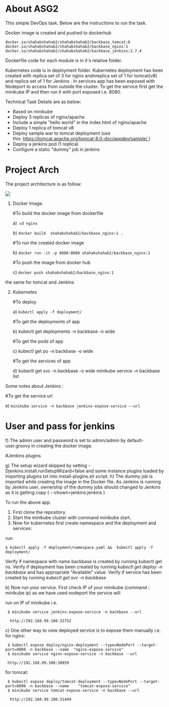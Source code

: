 

# About ASG2
This simple DevOps task. Below are the instructions to run the task.

Docker image is created and pushed to dockerhub 

    docker.io/shahabshahab2/shahabshahab2/backbase_tomcat:8
    docker.io/shahabshahab2/shahabshahab2/backbase_nginx:1
    docker.io/shahabshahab2/shahabshahab2/backbase_jenkins:2.7.4

Dockerfile code for each module is in it's relative folder.

Kubernetes code is in deployment folder. Kubernetes deployment has been created with replica set of 3 for nginx andnreplica set of 1 for tomcat(v8) and replica set of 1 for Jenkins . In services app has been exposed with Nodeport to access from outside the cluster. To get the service first get the minikube IP and then run it with port exposed i.e. 8080.

Technical Task Details are as below:
- Based on minikube
- Deploy 3 replicas of nginx/apache
- Include a simple "hello world" in the index.html of nginx/apache
- Deploy 1 replica of tomcat v8
- Deploy sample.war to tomcat deployment (use this: https://tomcat.apache.org/tomcat-8.0-doc/appdev/sample/ )
- Deploy a jenkins pod (1 replica)
- Configure a static "dummy" job in jenkins

# Project Arch 
The project architecture is as follow: 

![][Arch]




1) Docker Image. 

   #To build the docker image from dockerfile 
   
   a)`` cd nginx``

   b) ``docker build  shahabshahab2/backbase_nginx:1 .``
  
   #To run the created docker image 
   
   b) ``docker run -it -p 8080:8080 shahabshahab2/backbase_nginx:1``

   #To push the image from docker hub 
   
   c) ``docker push shahabshahab2/backbase_nginx:1``

the same for tomcat and Jenkins

2) Kubernetes
   
   #To deploy   
   
   a) ``kubectl apply -f deployment/``

   #To get the deployments of app  
   
   b) kubectl get deployments -n backbase -o wide
 
   #To get the pods of app 
   
   c) kubectl get po -n backbase -o wide
   
   #To get the services of app 
   
   d) kubectl get svc -n backbase -o wide
      minikube service -n backbase list

Some notes about Jenkins :

   #To get the service url
   
   e) ``minikube service -n backbase jenkins-expose-service —-url``
   
   # User and pass for jenkins 

   f) The admin user and password is set to admin/admin by default-user.groovy in creating the docker image.

   #Jenkins plugins
   
   g) The setup wizard skipped by setting -Djenkins.install.runSetupWizard=false and some instance plugins loaded by \
     importing plugins.txt into install-plugins.sh script.
   h) The dummy job is imported while creating the image in the Docker file. As Jenkins is running by Jenkins user, ownership of the dummy jobs should changed to Jenkins as it is getting copy ( --chown=jenkins:jenkins )


To run the above app. 

1) First clone the repository. 
2) Start the minikube cluster with command minikube start.
3) Now for kubernetes first create namespace and the deployment and services: 

run:

    $ kubectl apply -f deployment/namespace.yaml &&  kubectl apply -f deployment/
  
   Verify if namespace with name backbase is created by running kubectl get ns. 
   Verify if deployment has been created by running *kubectl get deploy -n backbase* and has appropriate "Available" value.
   Verify if service has been created by running *kubectl get svc -n backbase*
 
   b) Now run your service. First check IP of your minikube (command : minikube ip) as we have used nodeport the service will
   
  run on IP of minikube  i.e. 
      
     $ minikube service jenkins-expose-service -n backbase --url
      
      http://192.168.99.100:32752

   c) One other way to view deployed service is to expose them manually i.e.
for nginx:

     $ kubectl expose deploy/nginx-deployment --type=NodePort --target-port=8080 -n backbase --name  "nginx-expose-service"
     $ minikube service nginx-expose-service -n backbase --url 
     
     http://192.168.99.100:30859

for tomcat:
      
     $ kubectl expose deploy/tomcat-deployment --type=NodePort --target-port=8090 -n backbase --name    "tomcat-expose-service"
     $ minikube service tomcat-expose-service -n backbase --url
      
      http://192.168.99.100:31449


   
[Arch]: https://cdn1.imggmi.com/uploads/2018/12/31/b3e2228850aab76caec334db03ba4666-full.png
